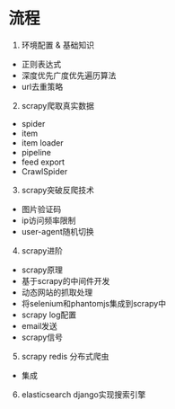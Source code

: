 # 流程
1. 环境配置 & 基础知识
- 正则表达式
- 深度优先广度优先遍历算法
- url去重策略

2. scrapy爬取真实数据
- spider
- item
- item loader
- pipeline
- feed export
- CrawlSpider

3. scrapy突破反爬技术
- 图片验证码
- ip访问频率限制
- user-agent随机切换

4. scrapy进阶
- scrapy原理
- 基于scrapy的中间件开发
- 动态网站的抓取处理
- 将selenium和phantomjs集成到scrapy中
- scrapy log配置
- email发送
- scrapy信号	

5. scrapy redis 分布式爬虫
- 集成
6. elasticsearch django实现搜索引擎